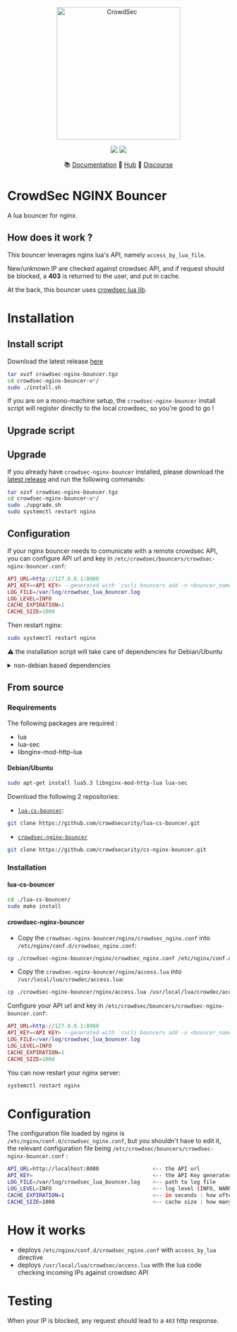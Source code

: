<p align="center">
<img src="https://github.com/crowdsecurity/cs-nginx-bouncer/raw/main/docs/assets/crowdsec_nginx.png" alt="CrowdSec" title="CrowdSec" width="280" height="300" />
</p>
<p align="center">
<img src="https://img.shields.io/badge/build-pass-green">
<img src="https://img.shields.io/badge/tests-pass-green">
</p>
<p align="center">
&#x1F4DA; <a href="#installation/">Documentation</a>
&#x1F4A0; <a href="https://hub.crowdsec.net">Hub</a>
&#128172; <a href="https://discourse.crowdsec.net">Discourse </a>
</p>



# CrowdSec NGINX Bouncer

A lua bouncer for nginx.

## How does it work ?

This bouncer leverages nginx lua's API, namely `access_by_lua_file`.

New/unknown IP are checked against crowdsec API, and if request should be blocked, a **403** is returned to the user, and put in cache.

At the back, this bouncer uses [crowdsec lua lib](https://github.com/crowdsecurity/lua-cs-bouncer/).

# Installation

## Install script

Download the latest release [here](https://github.com/crowdsecurity/cs-nginx-bouncer/releases)

```bash
tar xvzf crowdsec-nginx-bouncer.tgz
cd crowdsec-nginx-bouncer-v*/
sudo ./install.sh
```

If you are on a mono-machine setup, the `crowdsec-nginx-bouncer` install script will register directly to the local crowdsec, so you're good to go !

## Upgrade script

## Upgrade

If you already have `crowdsec-nginx-bouncer` installed, please download the [latest release](https://github.com/crowdsecurity/cs-nginx-bouncer/releases) and run the following commands:

```bash
tar xzvf crowdsec-nginx-bouncer.tgz
cd crowdsec-nginx-bouncer-v*/
sudo ./upgrade.sh
sudo systemctl restart nginx
```

## Configuration

If your nginx bouncer needs to comunicate with a remote crowdsec API, you can configure API url and key in `/etc/crowdsec/bouncers/crowdsec-nginx-bouncer.conf`:

```lua
API_URL=http://127.0.0.1:8080
API_KEY=<API KEY> --generated with `cscli bouncers add -n <bouncer_name>
LOG_FILE=/var/log/crowdsec_lua_bouncer.log
LOG_LEVEL=INFO
CACHE_EXPIRATION=1
CACHE_SIZE=1000
```

Then restart nginx:

```sh
sudo systemctl restart nginx
```

:warning: the installation script will take care of dependencies for Debian/Ubuntu
<details>
  <summary>non-debian based dependencies</summary>

  - libnginx-mod-http-lua : nginx lua support
  - lua-sec : for https client request
</details>


## From source

### Requirements

The following packages are required :

- lua
- lua-sec
- libnginx-mod-http-lua

#### Debian/Ubuntu

```bash
sudo apt-get install lua5.3 libnginx-mod-http-lua lua-sec
```

Download the following 2 repositories:

- [`lua-cs-bouncer`](https://github.com/crowdsecurity/lua-cs-bouncer):
```bash
git clone https://github.com/crowdsecurity/lua-cs-bouncer.git
```

- [`crowdsec-nginx-bouncer`](https://github.com/crowdsecurity/cs-nginx-bouncer)
```bash
git clone https://github.com/crowdsecurity/cs-nginx-bouncer.git
```

### Installation

#### lua-cs-bouncer

```bash
cd ./lua-cs-bouncer/
sudo make install
```

#### crowdsec-nginx-bouncer

- Copy the `crowdsec-nginx-bouncer/nginx/crowdsec_nginx.conf` into `/etc/nginx/conf.d/crowdsec_nginx.conf`:
```bash
cp ./crowdsec-nginx-bouncer/nginx/crowdsec_nginx.conf /etc/nginx/conf.d/crowdsec_nginx.conf
```
- Copy the `crowdsec-nginx-bouncer/nginx/access.lua` into `/usr/local/lua/crowdec/access.lua`:
```bash
cp ./crowdsec-nginx-bouncer/nginx/access.lua /usr/local/lua/crowdec/access.lua
```

Configure your API url and key in `/etc/crowdsec/bouncers/crowdsec-nginx-bouncer.conf`:

```lua
API_URL=http://127.0.0.1:8080
API_KEY=<API KEY> --generated with `cscli bouncers add -n <bouncer_name>
LOG_FILE=/var/log/crowdsec_lua_bouncer.log
LOG_LEVEL=INFO
CACHE_EXPIRATION=1
CACHE_SIZE=1000
```

You can now restart your nginx server:
```bash
systemctl restart nginx
```


# Configuration

The configuration file loaded by nginx is `/etc/nginx/conf.d/crowdsec_nginx.conf`, but you shouldn't have to edit it, the relevant configuration file being `/etc/crowdsec/bouncers/crowdsec-nginx-bouncer.conf` :

```bash
API_URL=http://localhost:8080                 <-- the API url
API_KEY=                                      <-- the API Key generated with `cscli bouncers add -n <bouncer_name>` 
LOG_FILE=/var/log/crowdsec_lua_bouncer.log    <-- path to log file
LOG_LEVEL=INFO                                <-- log level (INFO, WARN, DEBUG, ERROR, FATAL)
CACHE_EXPIRATION=1                            <-- in seconds : how often is the yes/no decisions for an IP refreshed
CACHE_SIZE=1000                               <-- cache size : how many simulatenous entries are kept in 
```

# How it works

 - deploys `/etc/nginx/conf.d/crowdsec_nginx.conf` with `access_by_lua` directive
 - deploys `/usr/local/lua/crowdsec/access.lua` with the lua code checking incoming IPs against crowdsec API

# Testing

When your IP is blocked, any request should lead to a `403` http response.
